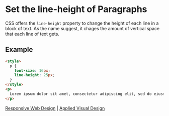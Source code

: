 # Set the line-height of Paragraphs

CSS offers the `line-height` property to change the height of each line in a block of text. As the name suggest, it chages the amount of vertical space that each line of text gets.

## Example

```html
<style>
  p {
    font-size: 16px;
    line-height: 25px;
  }
</style>
<p>
  Lorem ipsum dolor sit amet, consectetur adipiscing elit, sed do eiusmod tempor incididunt ut labore et dolore magna aliqua. Ut enim ad minim veniam, quis nostrud exercitation ullamco laboris nisi ut aliquip ex ea commodo consequat. Duis aute irure dolor in reprehenderit in voluptate velit esse cillum dolore eu fugiat nulla pariatur.
</p>
```

[Responsive Web Design](/responsive-web-design/responsive-web-design.md) | [Applied Visual Design](../applied-visual-design.md)